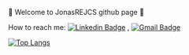 🌈 Welcome to JonasREJCS github page 🌈

How to reach me: [![Linkedin Badge](https://img.shields.io/badge/-LinkedIn-blue?style=flat-square&logo=Linkedin&logoColor=white&link=https://www.linkedin.com/in/jonasrejcs/)](https://www.linkedin.com/in/jonasrejcs/) 
, [![Gmail Badge](https://img.shields.io/badge/-Gmail-c14438?style=flat-square&logo=Gmail&logoColor=white&link=mailto:jonasjcs.sousa.com)](mailto:jonasjcs.sousa@gmail.com)

[![Top Langs](https://github-readme-stats.vercel.app/api/top-langs/?username=JonasREJCS&layout=compact)](https://github.com/JonasREJCS/github-readme-stats)

